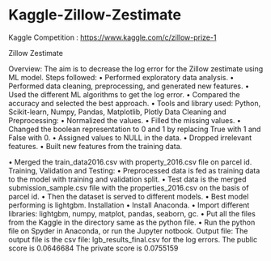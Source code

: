 # Kaggle-Zillow-Zestimate 
Kaggle Competition : https://www.kaggle.com/c/zillow-prize-1

Zillow Zestimate

Overview:
The aim is to decrease the log error for the Zillow zestimate using ML model.
Steps followed:
• Performed exploratory data analysis.
• Performed data cleaning, preprocessing, and generated
new features.
• Used the different ML algorithms to get the log error.
• Compared the accuracy and selected the best
approach.
• Tools and library used: Python, Scikit-learn, Numpy,
Pandas, Matplotlib, Plotly
Data Cleaning and Preprocessing:
• Normalized the values.
• Filled the missing values.
• Changed the boolean representation to 0 and 1 by
replacing True with 1 and False with 0.
• Assigned values to NULL in the data.
• Dropped irrelevant features.
• Built new features from the training data.

 • Merged the train_data2016.csv with property_2016.csv file on parcel id.
Training, Validation and Testing:
• Preprocessed data is fed as training data to the model with training and validation split.
• Test data is the merged submission_sample.csv file with the properties_2016.csv on the basis of parcel id.
• Then the dataset is served to different models.
• Best model performing is lightgbm.
Installation
• Install Anaconda.
• Import different libraries: lightgbm, numpy, matplot,
pandas, seaborn, gc.
• Put all the files from the Kaggle in the directory same as
the python file.
• Run the python file on Spyder in Anaconda, or run the
Jupyter notbook.
Output file:
The output file is the csv file: lgb_results_final.csv for the log errors.
The public score is 0.0646684
The private score is 0.0755159

 
